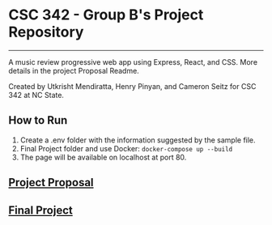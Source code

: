 # CSC 342 - Group B's Project Repository 
***
A music review progressive web app using Express, React, and CSS. More details in the project Proposal Readme.

Created by Utkrisht Mendiratta, Henry Pinyan, and Cameron Seitz for CSC 342 at NC State.

## How to Run
1. Create a .env folder with the information suggested by the sample file.
2. Final Project folder and use Docker:
`docker-compose up --build`
3. The page will be available on localhost at port 80.
## [Project Proposal](Proposal/README.md)
## [Final Project](FinalProject/README.md)

